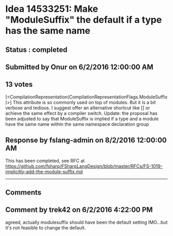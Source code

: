 # Idea 14533251: Make "ModuleSuffix" the default if a type has the same name #

## Status : completed

## Submitted by Onur on 6/2/2016 12:00:00 AM

## 13 votes

[<CompilationRepresentation(CompilationRepresentationFlags.ModuleSuffix )>]
This attribute is so commonly used on top of modules. But it is a bit verbose and tedious. I suggest offer an alternative shortcut like [<ModuleSuffix>] or achieve the same effect by a compiler switch.
Update: the proposal has been adjusted to say that ModuleSuffix is implied if a type and a module have the same name within the same namespace declaration group



## Response by fslang-admin on 8/2/2016 12:00:00 AM

This has been completed, see RFC at https://github.com/fsharp/FSharpLangDesign/blob/master/RFCs/FS-1019-implicitly-add-the-module-suffix.md

------------------------
## Comments


## Comment by trek42 on 6/2/2016 4:22:00 PM
agreed, actually modulesuffix should have been the default setting IMO...but it's not feasible to change the default.

